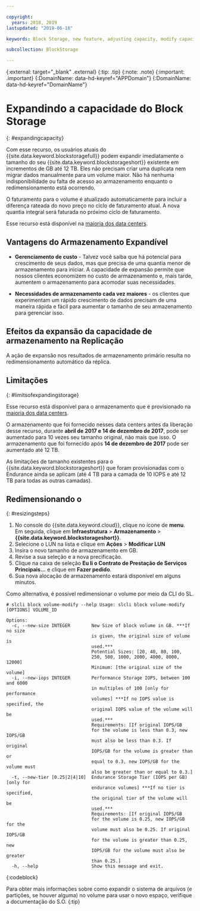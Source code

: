 ```yaml
---

copyright:
  years: 2018, 2019
lastupdated: "2019-06-18"

keywords: Block Storage, new feature, adjusting capacity, modify capacity, increase capacity, Storage Capacity

subcollection: BlockStorage

---
```

{:external: target="_blank" .external}
{:tip: .tip}
{:note: .note}
{:important: .important}
{:DomainName: data-hd-keyref="APPDomain"}
{:DomainName: data-hd-keyref="DomainName"}

# Expandindo a capacidade do Block Storage
{: #expandingcapacity}

Com esse recurso, os usuários atuais do {{site.data.keyword.blockstoragefull}} podem
expandir imediatamente o tamanho do seu {{site.data.keyword.blockstorageshort}} existente em incrementos de GB até 12 TB. Eles não precisam criar uma duplicata nem migrar dados manualmente para um volume maior. Não há nenhuma indisponibilidade ou falta de acesso ao armazenamento enquanto o redimensionamento está ocorrendo.

O faturamento para o volume é atualizado automaticamente para incluir a diferença rateada do novo preço no ciclo de faturamento atual. A nova quantia integral será faturada no próximo ciclo de faturamento.

Esse recurso está disponível na [maioria dos data centers](/docs/infrastructure/BlockStorage?topic=BlockStorage-selectDC).

## Vantagens do Armazenamento Expandível

- **Gerenciamento de custo** - Talvez você saiba que há potencial para crescimento de seus dados, mas que precisa de uma quantia menor de armazenamento para iniciar. A capacidade de expansão
permite que nossos clientes economizem no custo de armazenamento e, mais tarde, aumentem o armazenamento para acomodar suas
necessidades.  

- **Necessidades de armazenamento cada vez maiores** - os clientes que experimentam um rápido crescimento de dados precisam de uma maneira rápida e fácil para aumentar o tamanho de seu armazenamento para gerenciar isso.

## Efeitos da expansão da capacidade de armazenamento na Replicação

A ação de expansão nos resultados de armazenamento primário resulta no redimensionamento automático da réplica.

## Limitações
{: #limitsofexpandingstorage}

Esse recurso está disponível para o armazenamento que é provisionado na [maioria dos data centers](/docs/infrastructure/BlockStorage?topic=BlockStorage-selectDC).

O armazenamento que foi fornecido nesses data centers antes da liberação desse recurso, durante **abril de 2017 e 14 de dezembro de 2017**, pode ser aumentado para 10 vezes seu tamanho original, não mais que isso. O armazenamento que foi fornecido após **14 de dezembro de 2017** pode ser aumentado até 12 TB.

As limitações de tamanho existentes para o {{site.data.keyword.blockstorageshort}} que foram provisionadas com o Endurance ainda se aplicam (até 4 TB para a camada de 10 IOPS e até 12 TB para todas as outras camadas).

## Redimensionando o
{: #resizingsteps}

1. No console do {{site.data.keyword.cloud}}, clique no ícone de **menu**. Em seguida, clique em **Infraestrutura** > **Armazenamento** > **{{site.data.keyword.blockstorageshort}}**.
2. Selecione o LUN na lista e clique em **Ações** > **Modificar LUN**
3. Insira o novo tamanho de armazenamento em GB.
4. Revise a sua seleção e a nova precificação.
5. Clique na caixa de seleção **Eu li o Contrato de Prestação de Serviços Principais...** e clique em **Fazer pedido**.
6. Sua nova alocação de armazenamento estará disponível em alguns minutos.

Como alternativa, é possível redimensionar o volume por meio da CLI do SL.

```
# slcli block volume-modify --help Usage: slcli block volume-modify [OPTIONS] VOLUME_ID

Options:
  -c, --new-size INTEGER        New Size of block volume in GB. ***If no size
                                is given, the original size of volume is
                                used.***
                                Potential Sizes: [20, 40, 80, 100,
                                250, 500, 1000, 2000, 4000, 8000, 12000]
                                Minimum: [the original size of the volume]
  -i, --new-iops INTEGER        Performance Storage IOPS, between 100 and 6000
                                in multiples of 100 [only for performance
                                volumes] ***If no IOPS value is specified, the
                                original IOPS value of the volume will be
                                used.***
                                Requirements: [If original IOPS/GB
                                for the volume is less than 0.3, new IOPS/GB
                                must also be less than 0.3. If original
                                IOPS/GB for the volume is greater than or
                                equal to 0.3, new IOPS/GB for the volume must
                                also be greater than or equal to 0.3.]
  -t, --new-tier [0.25|2|4|10]  Endurance Storage Tier (IOPS per GB) [only for
                                endurance volumes] ***If no tier is specified,
                                the original tier of the volume will be
                                used.***
                                Requirements: [If original IOPS/GB
                                for the volume is 0.25, new IOPS/GB for the
                                volume must also be 0.25. If original IOPS/GB
                                for the volume is greater than 0.25, new
                                IOPS/GB for the volume must also be greater
                                than 0.25.]
  -h, --help                    Show this message and exit.
```
{:codeblock}

Para obter mais informações sobre como expandir o sistema de arquivos (e partições, se houver
alguma) no volume para usar o novo espaço, verifique a documentação do S.O.
{:tip}
